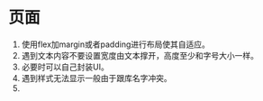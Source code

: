 # 页面
1. 使用flex加margin或者padding进行布局使其自适应。
2. 遇到文本内容不要设置宽度由文本撑开，高度至少和字号大小一样。
3. 必要时可以自己封装UI。
4. 遇到样式无法显示一般由于跟库名字冲突。
5. 